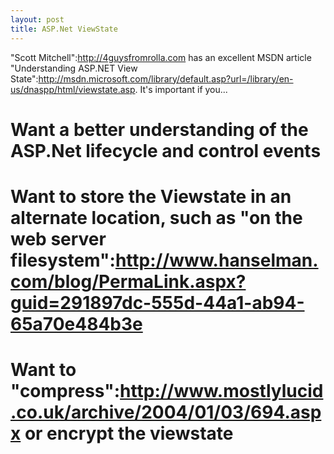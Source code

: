 ```yaml
--- 
layout: post
title: ASP.Net ViewState
---
```

"Scott Mitchell":http://4guysfromrolla.com has an excellent MSDN article "Understanding ASP.NET View State":http://msdn.microsoft.com/library/default.asp?url=/library/en-us/dnaspp/html/viewstate.asp.  It's important if you...

# Want a better understanding of the ASP.Net lifecycle and control events
# Want to store the Viewstate in an alternate location, such as "on the web server filesystem":http://www.hanselman.com/blog/PermaLink.aspx?guid=291897dc-555d-44a1-ab94-65a70e484b3e
# Want to "compress":http://www.mostlylucid.co.uk/archive/2004/01/03/694.aspx or encrypt the viewstate

